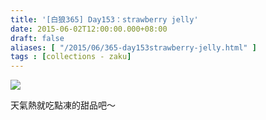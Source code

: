 ```yaml
---
title: '[白狼365] Day153：strawberry jelly'
date: 2015-06-02T12:00:00.000+08:00
draft: false
aliases: [ "/2015/06/365-day153strawberry-jelly.html" ]
tags : [collections - zaku]
---
```


![](/images/zaku153.jpg)

天氣熱就吃點凍的甜品吧～
